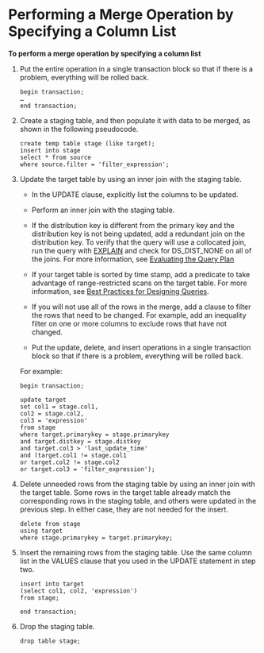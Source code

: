 # Performing a Merge Operation by Specifying a Column List<a name="merge-specify-a-column-list"></a>

**To perform a merge operation by specifying a column list**

1. Put the entire operation in a single transaction block so that if there is a problem, everything will be rolled back\. 

   ```
   begin transaction;
   … 
   end transaction;
   ```

1. Create a staging table, and then populate it with data to be merged, as shown in the following pseudocode\. 

   ```
   create temp table stage (like target); 
   insert into stage 
   select * from source 
   where source.filter = 'filter_expression';
   ```

1. Update the target table by using an inner join with the staging table\. 

   + In the UPDATE clause, explicitly list the columns to be updated\. 

   + Perform an inner join with the staging table\. 

   + If the distribution key is different from the primary key and the distribution key is not being updated, add a redundant join on the distribution key\. To verify that the query will use a collocated join, run the query with [EXPLAIN](r_EXPLAIN.md) and check for DS\_DIST\_NONE on all of the joins\. For more information, see [Evaluating the Query Plan](c_data_redistribution.md)

   + If your target table is sorted by time stamp, add a predicate to take advantage of range\-restricted scans on the target table\. For more information, see [Best Practices for Designing Queries](c_designing-queries-best-practices.md)\.

   + If you will not use all of the rows in the merge, add a clause to filter the rows that need to be changed\. For example, add an inequality filter on one or more columns to exclude rows that have not changed\.

   + Put the update, delete, and insert operations in a single transaction block so that if there is a problem, everything will be rolled back\.

    For example: 

   ```
   begin transaction;
   
   update target 
   set col1 = stage.col1, 
   col2 = stage.col2, 
   col3 = 'expression' 
   from stage 
   where target.primarykey = stage.primarykey 
   and target.distkey = stage.distkey 
   and target.col3 > 'last_update_time' 
   and (target.col1 != stage.col1 
   or target.col2 != stage.col2 
   or target.col3 = 'filter_expression');
   ```

1. Delete unneeded rows from the staging table by using an inner join with the target table\. Some rows in the target table already match the corresponding rows in the staging table, and others were updated in the previous step\. In either case, they are not needed for the insert\. 

   ```
   delete from stage 
   using target 
   where stage.primarykey = target.primarykey;
   ```

1. Insert the remaining rows from the staging table\. Use the same column list in the VALUES clause that you used in the UPDATE statement in step two\. 

   ```
   insert into target
   (select col1, col2, 'expression')
   from stage;
   
   end transaction;
   ```

1. Drop the staging table\. 

   ```
   drop table stage;
   ```